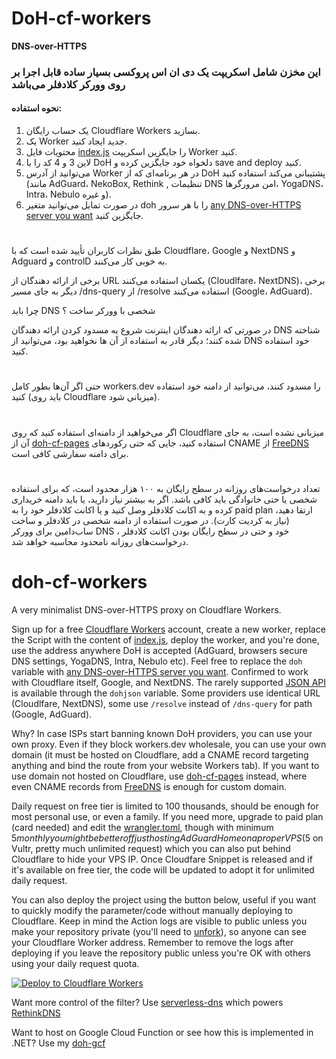 # DoH-cf-workers
**DNS-over-HTTPS**

### این مخزن شامل اسکریپت یک دی ان اس پروکسی بسیار ساده قابل اجرا بر روی وورکر کلادفلر می‌باشد

#### نحوه استفاده:

1. یک حساب رایگان Cloudflare Workers بسازید.
2. یک Worker جدید ایجاد کنید.
3. محتویات فایل [index.js](https://github.com/NiREvil/doh-cf-workers/blob/main/index.js) را جایگزین اسکریپت Worker کنید.
4. لاین 3 و 4 کد را با DoH دلخواه خود جایگزین کرده و  save and deploy کنید.
5. می‌توانید از آدرس Worker در هر برنامه‌ای که از DoH پشتیبانی می‌کند استفاده کنید (مانند AdGuard، NekoBox, Rethink , تنظیمات DNS امن مرورگرها، YogaDNS، Intra، Nebulo و غیره).
6. در صورت تمایل می‌توانید متغیر doh را با هر سرور [any DNS-over-HTTPS server you want](https://github.com/NiREvil/vless/blob/main/DNS%20over%20HTTPS/any%20DNS-over-HTTPS%20server%20you%20want.md) جایگزین کنید.
#
طبق نظرات کاربران تأیید شده است که با Cloudflare، Google و NextDNS و Adguard و controlD به خوبی کار می‌کنند.

برخی از ارائه دهندگان از URL یکسان استفاده می‌کنند (Cloudlfare، NextDNS)، برخی دیگر به جای مسیر /dns-query از /resolve استفاده می‌کنند (Google، AdGuard).

چرا باید DNS شخصی با وورکر ساخت ؟

در صورتی که ارائه دهندگان اینترنت شروع به مسدود کردن ارائه دهندگان DNS شناخته شده کنند؛ دیگر قادر به استفاده از آن ها نخواهید بود، می‌توانید از DNS خود استفاده کنید.
#
 حتی اگر آن‌ها بطور کامل workers.dev را مسدود کنند، می‌توانید از دامنه خود استفاده کنید (باید روی Cloudflare میزبانی شود).
#
 اگر می‌خواهید از دامنه‌ای استفاده کنید که روی Cloudflare میزبانی نشده است، به جای آن از
[doh-cf-pages](https://github.com/tina-hello/doh-cf-pages) استفاده کنید، جایی که حتی رکوردهای CNAME از [FreeDNS](https://freedns.afraid.org/) برای دامنه سفارشی کافی است.
#
تعداد درخواست‌های روزانه در سطح رایگان به ۱۰۰ هزار محدود است، که برای استفاده شخصی یا حتی خانوادگی باید کافی باشد. اگر به بیشتر نیاز دارید، یا باید دامنه خریداری کرده و به اکانت کلادفلر وصل کنید و یا اکانت کلادفلر خود را به paid plan ارتقا دهید، (نیاز به کردیت کارت). 
در صورت استفاده از دامنه شخصی در کلادفلر و ساخت ساب‌دامین برای وورکر DNS خود و حتی در سطح رایگان بودن اکانت کلادفلر ، درخواست‌های روزانه نامحدود محاسبه خواهد شد.

#



#



# doh-cf-workers
A very minimalist DNS-over-HTTPS proxy on Cloudflare Workers.

Sign up for a free [Cloudflare Workers](https://workers.cloudflare.com/) account, create a new worker, replace the Script with the content of [index.js](/index.js), deploy the worker, and you're done, use the address anywhere DoH is accepted (AdGuard, browsers secure DNS settings, YogaDNS, Intra, Nebulo etc). Feel free to replace the `doh` variable with [any DNS-over-HTTPS server you want](https://github.com/curl/curl/wiki/DNS-over-HTTPS). Confirmed to work with Cloudflare itself, Google, and NextDNS. The rarely supported [JSON API](https://developers.google.com/speed/public-dns/docs/doh/json) is available through the `dohjson` variable. Some providers use identical URL (Cloudlfare, NextDNS), some use `/resolve` instead of `/dns-query` for path (Google, AdGuard).

Why? In case ISPs start banning known DoH providers, you can use your own proxy. Even if they block workers.dev wholesale, you can use your own domain (it must be hosted on Cloudflare, add a CNAME record targeting anything and bind the route from your website Workers tab). If you want to use domain not hosted on Cloudflare, use [doh-cf-pages](https://github.com/tina-hello/doh-cf-pages) instead, where even CNAME records from [FreeDNS](https://freedns.afraid.org/) is enough for custom domain.

Daily request on free tier is limited to 100 thousands, should be enough for most personal use, or even a family. If you need more, upgrade to paid plan (card needed) and edit the [wrangler.toml](/wrangler.toml), though with minimum $5 monthly you might be better off just hosting AdGuard Home on a proper VPS ($5 on Vultr, pretty much unlimited request) which you can also put behind Cloudflare to hide your VPS IP. Once Cloudfare Snippet is released and if it's available on free tier, the code will be updated to adopt it for unlimited daily request.

You can also deploy the project using the button below, useful if you want to quickly modify the parameter/code without manually deploying to Cloudflare. Keep in mind the Action logs are visible to public unless you make your repository private (you'll need to [unfork](https://stackoverflow.com/questions/38831301/how-to-un-fork-the-github-repository)), so anyone can see your Cloudflare Worker address. Remember to remove the logs after deploying if you leave the repository public unless you're OK with others using your daily request quota.

[![Deploy to Cloudflare Workers](https://deploy.workers.cloudflare.com/button)](https://deploy.workers.cloudflare.com/?url=https://github.com/tina-hello/doh-cf-workers)

Want more control of the filter? Use [serverless-dns](https://github.com/serverless-dns/serverless-dns) which powers [RethinkDNS](https://rethinkdns.com/)

Want to host on Google Cloud Function or see how this is implemented in .NET? Use my [doh-gcf](https://github.com/tina-hello/doh-gcf)
